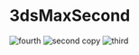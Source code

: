 # 3dsMaxSecond

![fourth](https://user-images.githubusercontent.com/65831678/139970830-6681365e-079a-4260-8804-f499bb9e5c4a.png)
![second copy](https://user-images.githubusercontent.com/65831678/139970832-d6d1c876-2a65-4e5a-b2ed-4b6acba9b243.png)
![third](https://user-images.githubusercontent.com/65831678/139970833-294d845b-8218-44d3-88d0-149c4b46e508.png)
